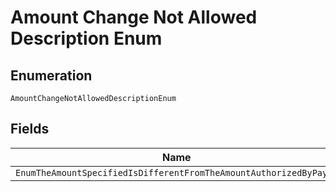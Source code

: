 
# Amount Change Not Allowed Description Enum

## Enumeration

`AmountChangeNotAllowedDescriptionEnum`

## Fields

| Name |
|  --- |
| `EnumTheAmountSpecifiedIsDifferentFromTheAmountAuthorizedByPayer` |

